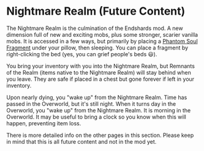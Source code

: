 # Nightmare Realm (Future Content)
The Nightmare Realm is the culmination of the Endshards mod. A new dimension full of new and exciting mobs, plus some stronger, scarier vanilla mobs. It is accessed in a few ways, but primarily by placing a [Phantom Soul Fragment](../materials/drops.md#phantom-soul-fragment) under your pillow, then sleeping. You can place a fragment by right-clicking the bed (yes, you can grief people's beds 😃).

You bring your inventory with you into the Nightmare Realm, but Remnants of the Realm (items native to the Nightmare Realm) will stay behind when you leave. They are safe if placed in a chest but gone forever if left in your inventory.

Upon nearly dying, you "wake up" from the Nightmare Realm. Time has passed in the Overworld, but it's still night. When it turns day in the Overworld, you "wake up" from the Nightmare Realm. It is morning in the Overworld. It may be useful to bring a clock so you know when this will happen, preventing item loss.

There is more detailed info on the other pages in this section. Please keep in mind that this is all future content and not in the mod yet.